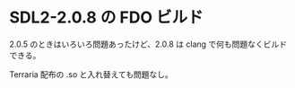 # SDL2-2.0.8 の FDO ビルド

2.0.5 のときはいろいろ問題あったけど、2.0.8 は clang で何も問題なくビルドできる。

Terraria 配布の .so と入れ替えても問題なし。

<!-- vim: set tw=90 filetype=markdown : -->
